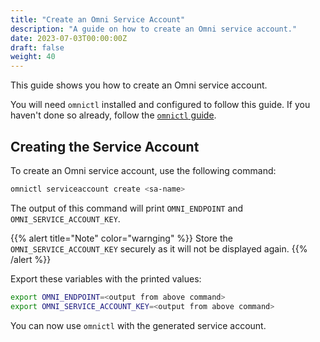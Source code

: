 ```yaml
---
title: "Create an Omni Service Account"
description: "A guide on how to create an Omni service account."
date: 2023-07-03T00:00:00Z
draft: false
weight: 40
---
```


This guide shows you how to create an Omni service account.

You will need `omnictl` installed and configured to follow this guide.
If you haven't done so already, follow the [`omnictl` guide](../how-to-install-and-configure-omnictl).

## Creating the Service Account

To create an Omni service account, use the following command:

```bash
omnictl serviceaccount create <sa-name>
```

The output of this command will print `OMNI_ENDPOINT` and `OMNI_SERVICE_ACCOUNT_KEY`.

{{% alert title="Note" color="warnging" %}}
Store the `OMNI_SERVICE_ACCOUNT_KEY` securely as it will not be displayed again.
{{% /alert %}}

Export these variables with the printed values:

```bash
export OMNI_ENDPOINT=<output from above command>
export OMNI_SERVICE_ACCOUNT_KEY=<output from above command>
```

You can now use `omnictl` with the generated service account.

